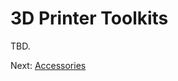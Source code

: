 # 3D Printer Toolkits
TBD.

Next: [Accessories](https://github.com/500Foods/WelcomeToTroodon/blob/main/docs/level_1/accessories.md)
